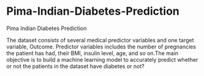 # Pima-Indian-Diabetes-Prediction
Pima Indian Diabetes Prediction

The dataset consists of several medical predictor variables and one target variable, Outcome. Predictor variables includes the number of pregnancies the patient has had, their BMI, insulin level, age, and so on.The main objective is to build a machine learning model to accurately predict whether or not the patients in the dataset have diabetes or not?
